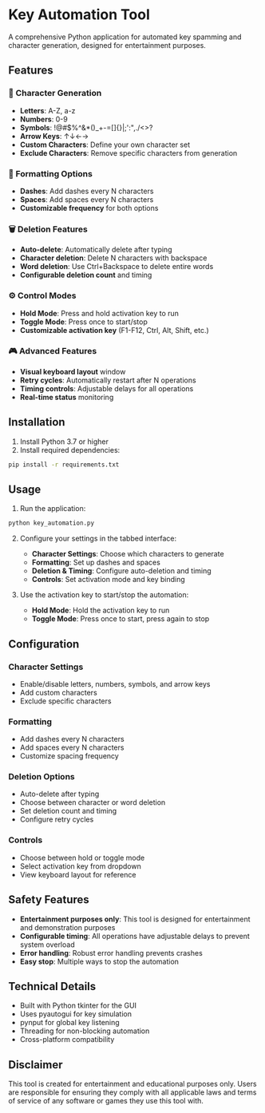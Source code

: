 # Key Automation Tool

A comprehensive Python application for automated key spamming and character generation, designed for entertainment purposes.

## Features

### 🎯 Character Generation
- **Letters**: A-Z, a-z
- **Numbers**: 0-9
- **Symbols**: !@#$%^&*()_+-=[]{}|;':",./<>?
- **Arrow Keys**: ↑↓←→
- **Custom Characters**: Define your own character set
- **Exclude Characters**: Remove specific characters from generation

### 🎨 Formatting Options
- **Dashes**: Add dashes every N characters
- **Spaces**: Add spaces every N characters
- **Customizable frequency** for both options

### 🗑️ Deletion Features
- **Auto-delete**: Automatically delete after typing
- **Character deletion**: Delete N characters with backspace
- **Word deletion**: Use Ctrl+Backspace to delete entire words
- **Configurable deletion count** and timing

### ⚙️ Control Modes
- **Hold Mode**: Press and hold activation key to run
- **Toggle Mode**: Press once to start/stop
- **Customizable activation key** (F1-F12, Ctrl, Alt, Shift, etc.)

### 🎮 Advanced Features
- **Visual keyboard layout** window
- **Retry cycles**: Automatically restart after N operations
- **Timing controls**: Adjustable delays for all operations
- **Real-time status** monitoring

## Installation

1. Install Python 3.7 or higher
2. Install required dependencies:
```bash
pip install -r requirements.txt
```

## Usage

1. Run the application:
```bash
python key_automation.py
```

2. Configure your settings in the tabbed interface:
   - **Character Settings**: Choose which characters to generate
   - **Formatting**: Set up dashes and spaces
   - **Deletion & Timing**: Configure auto-deletion and timing
   - **Controls**: Set activation mode and key binding

3. Use the activation key to start/stop the automation:
   - **Hold Mode**: Hold the activation key to run
   - **Toggle Mode**: Press once to start, press again to stop

## Configuration

### Character Settings
- Enable/disable letters, numbers, symbols, and arrow keys
- Add custom characters
- Exclude specific characters

### Formatting
- Add dashes every N characters
- Add spaces every N characters
- Customize spacing frequency

### Deletion Options
- Auto-delete after typing
- Choose between character or word deletion
- Set deletion count and timing
- Configure retry cycles

### Controls
- Choose between hold or toggle mode
- Select activation key from dropdown
- View keyboard layout for reference

## Safety Features

- **Entertainment purposes only**: This tool is designed for entertainment and demonstration purposes
- **Configurable timing**: All operations have adjustable delays to prevent system overload
- **Error handling**: Robust error handling prevents crashes
- **Easy stop**: Multiple ways to stop the automation

## Technical Details

- Built with Python tkinter for the GUI
- Uses pyautogui for key simulation
- pynput for global key listening
- Threading for non-blocking automation
- Cross-platform compatibility

## Disclaimer

This tool is created for entertainment and educational purposes only. Users are responsible for ensuring they comply with all applicable laws and terms of service of any software or games they use this tool with.
